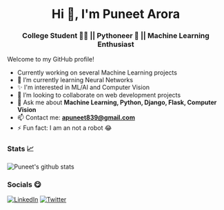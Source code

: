 <!-- ### Hi there, I'm **Puneet Arora** 👋 -->
<h1 align="center">Hi 👋, I'm Puneet Arora</h1>
<h3 align="center">College Student 👨‍🎓 || Pythoneer 🐍 || Machine Learning Enthusiast</h3>

Welcome to my GitHub profile!
-  Currently working on several Machine Learning projects
- 🌱 I’m currently learning Neural Networks
- ✨ I'm interested in ML/AI and Computer Vision
- 👯 I’m looking to collaborate on web development projects
- 💬 Ask me about **Machine Learning, Python, Django, Flask, Computer Vision**
- 📫 Contact me: **apuneet839@gmail.com**
- ⚡ Fun fact: I am an not a robot 😂

### Stats 📈

![Puneet's github stats](https://github-readme-stats.vercel.app/api?username=apuneet839&bg_color=30,03fc90,0390fc&title_color=fff&text_color=fff)
  
### Socials 😋
<a href="https://www.linkedin.com/in/puneet-arora-1401" target="_blank"><img alt="LinkedIn" src="https://img.shields.io/badge/linkedin-%230077B5.svg?&style=for-the-badge&logo=linkedin&logoColor=white" /></a>
<a href="https://twitter.com/puneet_arora_14" target="_blank"><img alt="Twitter" src="https://img.shields.io/badge/twitter-%231DA1F2.svg?&style=for-the-badge&logo=twitter&logoColor=white" /></a>
